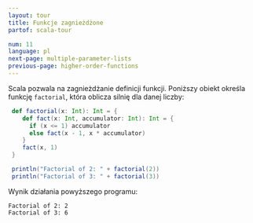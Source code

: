 ```yaml
---
layout: tour
title: Funkcje zagnieżdżone
partof: scala-tour

num: 11
language: pl
next-page: multiple-parameter-lists
previous-page: higher-order-functions
---
```


Scala pozwala na zagnieżdżanie definicji funkcji.
Poniższy obiekt określa funkcję `factorial`, która oblicza silnię dla danej liczby:

```scala mdoc
 def factorial(x: Int): Int = {
    def fact(x: Int, accumulator: Int): Int = {
      if (x <= 1) accumulator
      else fact(x - 1, x * accumulator)
    }  
    fact(x, 1)
 }

 println("Factorial of 2: " + factorial(2))
 println("Factorial of 3: " + factorial(3))
```

Wynik działania powyższego programu:

```
Factorial of 2: 2
Factorial of 3: 6
```

